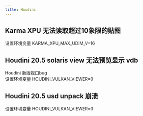 ```yaml
---
title: Houdini
---
```

## Karma XPU 无法读取超过10象限的贴图
设置环境变量 KARMA_XPU_MAX_UDIM_V=16
## Houdini 20.5 solaris view 无法预览显示 vdb
Houdini 新版视口bug  
设置环境变量 HOUDINI_VULKAN_VIEWER=0
## Houdini 20.5 usd unpack 崩溃
设置环境变量 HOUDINI_VULKAN_VIEWER=0